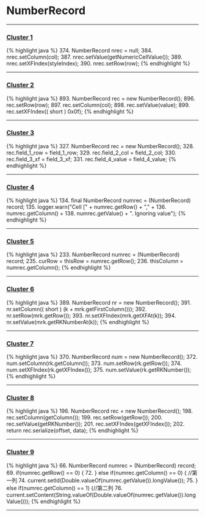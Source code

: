 # NumberRecord

***

### [Cluster 1](./1)
{% highlight java %}
374. NumberRecord nrec = null;
384. nrec.setColumn(col);
387.     nrec.setValue(getNumericCellValue());
389. nrec.setXFIndex(styleIndex);
390. nrec.setRow(row);
{% endhighlight %}

***

### [Cluster 2](./2)
{% highlight java %}
893. NumberRecord rec = new NumberRecord();
896. rec.setRow(row);
897. rec.setColumn(col);
898. rec.setValue(value);
899. rec.setXFIndex(( short ) 0x0f);
{% endhighlight %}

***

### [Cluster 3](./3)
{% highlight java %}
327. NumberRecord rec = new NumberRecord();
328. rec.field_1_row = field_1_row;
329. rec.field_2_col = field_2_col;
330. rec.field_3_xf = field_3_xf;
331. rec.field_4_value = field_4_value;
{% endhighlight %}

***

### [Cluster 4](./4)
{% highlight java %}
134. final NumberRecord numrec = (NumberRecord) record;
135. logger.warn("Cell [" + numrec.getRow() + "," + 
136.         numrec.getColumn() + 
138.         numrec.getValue() + ". Ignoring value");
{% endhighlight %}

***

### [Cluster 5](./5)
{% highlight java %}
233. NumberRecord numrec = (NumberRecord) record;
235. curRow = thisRow = numrec.getRow();
236. thisColumn = numrec.getColumn();
{% endhighlight %}

***

### [Cluster 6](./6)
{% highlight java %}
389. NumberRecord nr = new NumberRecord();
391. nr.setColumn(( short ) (k + mrk.getFirstColumn()));
392. nr.setRow(mrk.getRow());
393. nr.setXFIndex(mrk.getXFAt(k));
394. nr.setValue(mrk.getRKNumberAt(k));
{% endhighlight %}

***

### [Cluster 7](./7)
{% highlight java %}
370. NumberRecord num = new NumberRecord();
372. num.setColumn(rk.getColumn());
373. num.setRow(rk.getRow());
374. num.setXFIndex(rk.getXFIndex());
375. num.setValue(rk.getRKNumber());
{% endhighlight %}

***

### [Cluster 8](./8)
{% highlight java %}
196. NumberRecord rec = new NumberRecord();
198. rec.setColumn(getColumn());
199. rec.setRow(getRow());
200. rec.setValue(getRKNumber());
201. rec.setXFIndex(getXFIndex());
202. return rec.serialize(offset, data);
{% endhighlight %}

***

### [Cluster 9](./9)
{% highlight java %}
66. NumberRecord numrec = (NumberRecord) record;
69. if(numrec.getRow() == 0) {
72. } else if(numrec.getColumn() == 0) { //第一列
74.     current.setId(Double.valueOf(numrec.getValue()).longValue());
75. } else if(numrec.getColumn() == 1) {//第二列
76.     current.setContent(String.valueOf(Double.valueOf(numrec.getValue()).longValue()));
{% endhighlight %}

***

